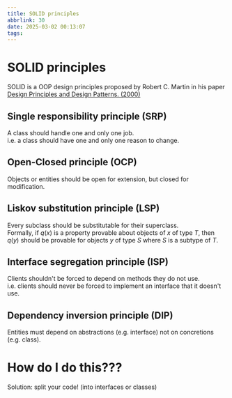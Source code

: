 ```yaml
---
title: SOLID principles
abbrlink: 30
date: 2025-03-02 00:13:07
tags:
---
```


# SOLID principles

SOLID is a OOP design principles proposed by Robert C. Martin in his paper [Design Principles and Design Patterns. (2000)](https://labs.cs.upt.ro/labs/ip2/html/lectures/2/res/Martin-PrinciplesAndPatterns.PDF)

## Single responsibility principle (SRP)

A class should handle one and only one job.  
i.e. a class should have one and only one reason to change.

## Open-Closed principle (OCP)

Objects or entities should be open for extension, but closed for modification.

## Liskov substitution principle (LSP)

Every subclass should be substitutable for their superclass.  
Formally, if $q(x)$ is a property provable about objects of $x$ of type $T$, then $q(y)$ should be provable for objects $y$ of type $S$ where $S$ is a subtype of $T$.

## Interface segregation principle (ISP)

Clients shouldn't be forced to depend on methods they do not use.  
i.e. clients should never be forced to implement an interface that it doesn't use.

## Dependency inversion principle (DIP)

Entities must depend on abstractions (e.g. interface) not on concretions (e.g. class).

# How do I do this???

Solution: split your code! (into interfaces or classes)
